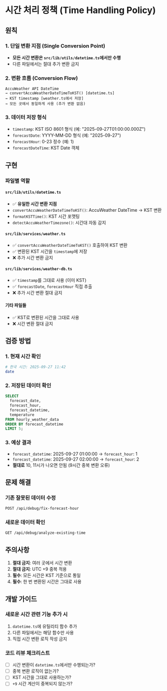 # 시간 처리 정책 (Time Handling Policy)

## 원칙

### 1. 단일 변환 지점 (Single Conversion Point)
- **모든 시간 변환은 `src/lib/utils/datetime.ts`에서만 수행**
- 다른 파일에서는 절대 추가 변환 금지

### 2. 변환 흐름 (Conversion Flow)
```
AccuWeather API DateTime 
→ convertAccuWeatherDateTimeToKST() [datetime.ts]
→ KST timestamp [weather.ts에서 저장]
→ 모든 곳에서 동일하게 사용 (추가 변환 없음)
```

### 3. 데이터 저장 형식
- `timestamp`: KST ISO 8601 형식 (예: "2025-09-27T01:00:00.000Z")
- `forecastDate`: YYYY-MM-DD 형식 (예: "2025-09-27")
- `forecastHour`: 0-23 정수 (예: 1)
- `forecastDateTime`: KST Date 객체

## 구현

### 파일별 역할

#### `src/lib/utils/datetime.ts`
- ✅ **유일한 시간 변환 지점**
- `convertAccuWeatherDateTimeToKST()`: AccuWeather DateTime → KST 변환
- `formatKSTTime()`: KST 시간 포맷팅
- `detectAccuWeatherTimezone()`: 시간대 자동 감지

#### `src/lib/services/weather.ts`
- ✅ `convertAccuWeatherDateTimeToKST()` 호출하여 KST 변환
- ✅ 변환된 KST 시간을 `timestamp`에 저장
- ❌ 추가 시간 변환 금지

#### `src/lib/services/weather-db.ts`
- ✅ `timestamp`를 그대로 사용 (이미 KST)
- ✅ `forecastDate`, `forecastHour` 직접 추출
- ❌ 추가 시간 변환 절대 금지

#### 기타 파일들
- ✅ KST로 변환된 시간을 그대로 사용
- ❌ 시간 변환 절대 금지

## 검증 방법

### 1. 현재 시간 확인
```bash
# 한국 시간: 2025-09-27 11:42
date
```

### 2. 저장된 데이터 확인
```sql
SELECT 
  forecast_date,
  forecast_hour,
  forecast_datetime,
  temperature
FROM hourly_weather_data 
ORDER BY forecast_datetime 
LIMIT 5;
```

### 3. 예상 결과
- `forecast_datetime`: 2025-09-27 01:00:00 → `forecast_hour`: 1
- `forecast_datetime`: 2025-09-27 02:00:00 → `forecast_hour`: 2
- **절대로** 10, 11시가 나오면 안됨 (9시간 중복 변환 오류)

## 문제 해결

### 기존 잘못된 데이터 수정
```bash
POST /api/debug/fix-forecast-hour
```

### 새로운 데이터 확인
```bash
GET /api/debug/analyze-existing-time
```

## 주의사항

1. **절대 금지**: 여러 곳에서 시간 변환
2. **절대 금지**: UTC +9 중복 적용
3. **필수**: 모든 시간은 KST 기준으로 통일
4. **필수**: 한 번 변환된 시간은 그대로 사용

## 개발 가이드

### 새로운 시간 관련 기능 추가 시
1. `datetime.ts`에 유틸리티 함수 추가
2. 다른 파일에서는 해당 함수만 사용
3. 직접 시간 변환 로직 작성 금지

### 코드 리뷰 체크리스트
- [ ] 시간 변환이 `datetime.ts`에서만 수행되는가?
- [ ] 중복 변환 로직이 없는가?
- [ ] KST 시간을 그대로 사용하는가?
- [ ] `+9` 시간 계산이 중복되지 않는가?

